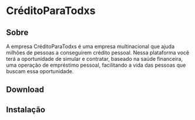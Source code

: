 # CréditoParaTodxs

## Sobre

A empresa CréditoParaTodxs é uma empresa multinacional que ajuda milhões de pessoas a conseguirem crédito pessoal. Nessa plataforma você terá a oportunidade de simular e contratar, baseado na saúde financeira, uma operação de empréstimo pessoal, facilitando a vida das pessoas que buscam essa oportunidade.

## Download

>

## Instalação

>

